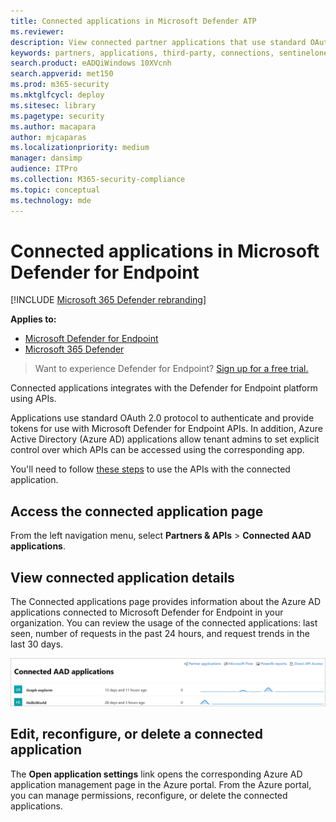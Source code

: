 ```yaml
---
title: Connected applications in Microsoft Defender ATP
ms.reviewer: 
description: View connected partner applications that use standard OAuth 2.0 protocol to authenticate and provide tokens for use with Microsoft Defender ATP APIs.
keywords: partners, applications, third-party, connections, sentinelone, lookout, bitdefender, corrata, morphisec, paloalto, ziften, better mobile
search.product: eADQiWindows 10XVcnh
search.appverid: met150
ms.prod: m365-security
ms.mktglfcycl: deploy
ms.sitesec: library
ms.pagetype: security
ms.author: macapara
author: mjcaparas
ms.localizationpriority: medium
manager: dansimp
audience: ITPro
ms.collection: M365-security-compliance
ms.topic: conceptual
ms.technology: mde
---
```


# Connected applications in Microsoft Defender for Endpoint

[!INCLUDE [Microsoft 365 Defender rebranding](../../includes/microsoft-defender.md)]

**Applies to:**
- [Microsoft Defender for Endpoint](https://go.microsoft.com/fwlink/p/?linkid=2154037)
- [Microsoft 365 Defender](https://go.microsoft.com/fwlink/?linkid=2118804)


>Want to experience Defender for Endpoint? [Sign up for a free trial.](https://www.microsoft.com/microsoft-365/windows/microsoft-defender-atp?ocid=docs-wdatp-assignaccess-abovefoldlink)

Connected applications integrates with the Defender for Endpoint platform using APIs. 

Applications use standard OAuth 2.0 protocol to authenticate and provide tokens for use with Microsoft Defender for Endpoint APIs.  In addition, Azure Active Directory (Azure AD) applications allow tenant admins to set explicit control over which APIs can be accessed using the corresponding app.
 
You'll need to follow [these steps](https://docs.microsoft.com/windows/security/threat-protection/microsoft-defender-atp/apis-intro) to use the APIs with the connected application.
 
## Access the connected application page
From the left navigation menu, select **Partners & APIs** > **Connected AAD applications**.

 
## View connected application details
The Connected applications page provides information about the Azure AD applications connected to Microsoft Defender for Endpoint in your organization. You can review the usage of the connected applications: last seen, number of requests in the past 24 hours, and request trends in the last 30 days.

![Image of connected apps](images/connected-apps.png)
 
## Edit, reconfigure, or delete a connected application
The **Open application settings** link opens the corresponding Azure AD application management page in the Azure portal. From the Azure portal, you can manage permissions, reconfigure, or delete the connected applications.


